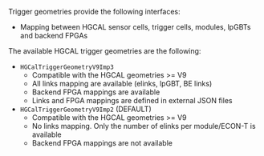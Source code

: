 Trigger geometries provide the following interfaces:
* Mapping between HGCAL sensor cells, trigger cells, modules, lpGBTs and backend FPGAs

The available HGCAL trigger geometries are the following:
* `HGCalTriggerGeometryV9Imp3`
  - Compatible with the HGCAL geometries >= V9
  - All links mapping are available (elinks, lpGBT, BE links)
  - Backend FPGA mappings are available
  - Links and FPGA mappings are defined in external JSON files
* `HGCalTriggerGeometryV9Imp2` (DEFAULT)
  - Compatible with the HGCAL geometries >= V9
  - No links mapping. Only the number of elinks per module/ECON-T is available
  - Backend FPGA mappings are not available
